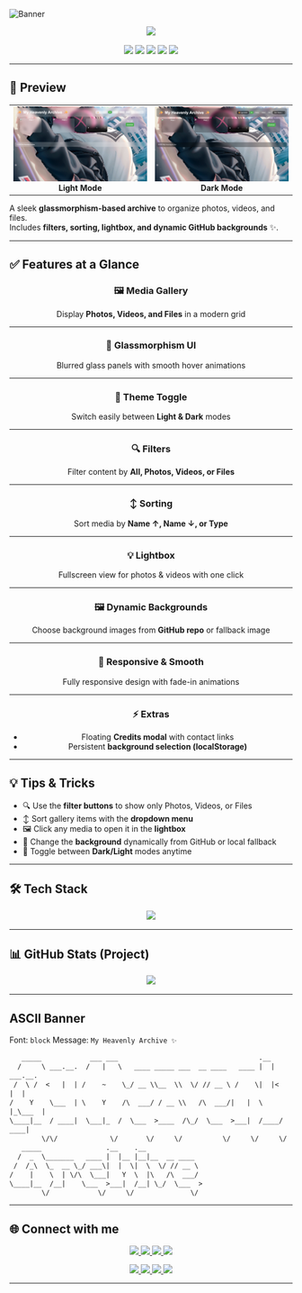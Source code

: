 <!-- Banner -->
![Banner](https://capsule-render.vercel.app/api?type=blur&height=300&color=gradient&text=✨%20My%20Heavenly%20Archive%20✨&desc=Glassmorphism%20Media%20Gallery%20%7C%20Filter%20%7C%20Sort%20%7C%20Lightbox&fontAlign=50&fontSize=60&descSize=20&descAlignY=53&descAlign=59&fontAlignY=40&fontColor=FFFFFF)

<p align="center">
  <img src="https://readme-typing-svg.herokuapp.com?font=Fira+Code&size=22&duration=3000&pause=1000&color=36BCF7&center=true&vCenter=true&width=700&lines=✨+Heavenly+Glass+UI;Filter+Photos+%7C+Videos+%7C+Files;Dynamic+Background+Gallery;Fullscreen+Lightbox+Experience" />
</p>

<p align="center">
  <img src="https://img.shields.io/badge/HTML-5-orange?style=for-the-badge&logo=html5&logoColor=white" />
  <img src="https://img.shields.io/badge/CSS-3-blue?style=for-the-badge&logo=css3&logoColor=white" />
  <img src="https://img.shields.io/badge/JavaScript-ES6-yellow?style=for-the-badge&logo=javascript&logoColor=black" />
  <img src="https://img.shields.io/badge/Open%20Source-❤️-green?style=for-the-badge&logo=github&logoColor=white" />
  <img src="https://img.shields.io/badge/License-MIT-blueviolet?style=for-the-badge" />
</p>

---

## 📸 Preview

<p align="center">
  <table>
    <tr>
      <td align="center">
        <img src="assets/screenshots/light_mode.png" alt="" width="400px" /><br>
        <b>Light Mode</b>
      </td>
      <td align="center">
        <img src="assets/screenshots/dark_mode.png" alt="" width="400px" /><br>
        <b>Dark Mode</b>
      </td>
    </tr>
  </table>
</p>

A sleek **glassmorphism-based archive** to organize photos, videos, and files.  
Includes **filters, sorting, lightbox, and dynamic GitHub backgrounds** ✨.

---

## ✅ Features at a Glance

<div align="center">

### 🖼️ Media Gallery  
Display **Photos, Videos, and Files** in a modern grid  

---

### 🎨 Glassmorphism UI  
Blurred glass panels with smooth hover animations  

---

### 🌙 Theme Toggle  
Switch easily between **Light & Dark** modes  

---

### 🔍 Filters  
Filter content by **All, Photos, Videos, or Files**  

---

### ↕️ Sorting  
Sort media by **Name ↑, Name ↓, or Type**  

---

### 💡 Lightbox  
Fullscreen view for photos & videos with one click  

---

### 🖼️ Dynamic Backgrounds  
Choose background images from **GitHub repo** or fallback image  

---

### 📱 Responsive & Smooth  
Fully responsive design with fade-in animations  

---

### ⚡ Extras  
- Floating **Credits modal** with contact links  
- Persistent **background selection (localStorage)**  

</div>

---

## 💡 Tips & Tricks

- 🔍 Use the **filter buttons** to show only Photos, Videos, or Files  
- ↕️ Sort gallery items with the **dropdown menu**  
- 🖼️ Click any media to open it in the **lightbox**  
- 🎨 Change the **background** dynamically from GitHub or local fallback  
- 🌙 Toggle between **Dark/Light** modes anytime  

---

## 🛠️ Tech Stack  

<p align="center">
  <img src="https://skillicons.dev/icons?i=html,css,js&theme=dark" />
</p>

---

## 📊 GitHub Stats (Project)

<p align="center">
  <img src="https://github-readme-stats.vercel.app/api/pin/?username=Bismay-exe&repo=My-Heavenly-Archive&theme=transparent&bg_color=30,000000,434343&title_color=FFD700&text_color=FFFFFF&icon_color=36BCF7&hide_border=true" />
</p>

---

## ASCII Banner

<!--ascii-start-->
Font: `block`
Message: `My Heavenly Archive ✨`
```text
   _____            ___ ___                                   .__         
  /     \ ___.__.  /   |   \   ____ _____ ___  __ ____   ____ |  | ___.__.
 /  \ /  <   |  | /    ~    \_/ __ \\__  \\  \/ // __ \ /    \|  |<   |  |
/    Y    \___  | \    Y    /\  ___/ / __ \\   /\  ___/|   |  \  |_\___  |
\____|__  / ____|  \___|_  /  \___  >____  /\_/  \___  >___|  /____/ ____|
        \/\/             \/       \/     \/          \/     \/     \/     
   _____                .__    .__                                        
  /  _  \_______   ____ |  |__ |__|__  __ ____                            
 /  /_\  \_  __ \_/ ___\|  |  \|  \  \/ // __ \                           
/    |    \  | \/\  \___|   Y  \  |\   /\  ___/                           
\____|__  /__|    \___  >___|  /__| \_/  \___  >                          
        \/            \/     \/              \/
```
<!--ascii-end-->

---

## 🌐 Connect with me

<p align="center">
  <a href="https://github.com/Bismay-exe" target="_blank">
    <img src="https://img.shields.io/badge/GitHub-Profile-FFD700?style=for-the-badge&logo=github&logoColor=black&labelColor=1a1a1a" />
  </a>

  <a href="https://instagram.com/bismay.exe" target="_blank">
    <img src="https://img.shields.io/badge/Instagram-Follow-E4405F?style=for-the-badge&logo=instagram&logoColor=white&labelColor=1a1a1a" />
  </a>

  <a href="https://t.me/bismay_exe" target="_blank">
    <img src="https://img.shields.io/badge/Telegram-Chat-0088CC?style=for-the-badge&logo=telegram&logoColor=white&labelColor=1a1a1a" />
  </a>

  <a href="https://discord.com" target="_blank">
    <img src="https://img.shields.io/badge/Discord-Join-5865F2?style=for-the-badge&logo=discord&logoColor=white&labelColor=1a1a1a" />
  </a>
</p>

<p align="center">
  <a href="https://youtube.com" target="_blank">
    <img src="https://img.shields.io/badge/YouTube-Subscribe-FF0000?style=for-the-badge&logo=youtube&logoColor=white&labelColor=1a1a1a" />
  </a>

  <a href="https://linkedin.com" target="_blank">
    <img src="https://img.shields.io/badge/LinkedIn-Connect-0A66C2?style=for-the-badge&logo=linkedin&logoColor=white&labelColor=1a1a1a" />
  </a>

  <a href="https://threads.net/@bismay.exe" target="_blank">
    <img src="https://img.shields.io/badge/Threads-Follow-000000?style=for-the-badge&logo=threads&logoColor=white&labelColor=1a1a1a" />
  </a>

  <a href="https://t.me/BismaysInventory" target="_blank">
    <img src="https://img.shields.io/badge/Telegram-Group-32CD32?style=for-the-badge&logo=telegram&logoColor=white&labelColor=1a1a1a" />
  </a>
</p>


---
